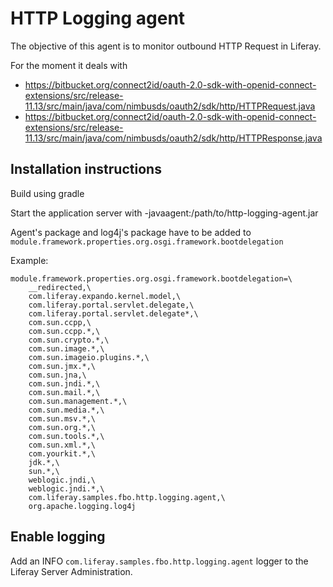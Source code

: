 # HTTP Logging agent

The objective of this agent is to monitor outbound HTTP Request in Liferay.

For the moment it deals with 

- https://bitbucket.org/connect2id/oauth-2.0-sdk-with-openid-connect-extensions/src/release-11.13/src/main/java/com/nimbusds/oauth2/sdk/http/HTTPRequest.java
- https://bitbucket.org/connect2id/oauth-2.0-sdk-with-openid-connect-extensions/src/release-11.13/src/main/java/com/nimbusds/oauth2/sdk/http/HTTPResponse.java


## Installation instructions

Build using gradle

Start the application server with -javaagent:/path/to/http-logging-agent.jar

Agent's package and log4j's package have to be added to `module.framework.properties.org.osgi.framework.bootdelegation`

Example:

```
module.framework.properties.org.osgi.framework.bootdelegation=\
    __redirected,\
    com.liferay.expando.kernel.model,\
    com.liferay.portal.servlet.delegate,\
    com.liferay.portal.servlet.delegate*,\
    com.sun.ccpp,\
    com.sun.ccpp.*,\
    com.sun.crypto.*,\
    com.sun.image.*,\
    com.sun.imageio.plugins.*,\
    com.sun.jmx.*,\
    com.sun.jna,\
    com.sun.jndi.*,\
    com.sun.mail.*,\
    com.sun.management.*,\
    com.sun.media.*,\
    com.sun.msv.*,\
    com.sun.org.*,\
    com.sun.tools.*,\
    com.sun.xml.*,\
    com.yourkit.*,\
    jdk.*,\
    sun.*,\
    weblogic.jndi,\
    weblogic.jndi.*,\
    com.liferay.samples.fbo.http.logging.agent,\
    org.apache.logging.log4j
```

## Enable logging

Add an INFO `com.liferay.samples.fbo.http.logging.agent` logger
to the Liferay Server Administration.